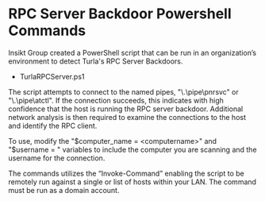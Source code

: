 # RPC Server Backdoor Powershell Commands

Insikt Group created a PowerShell script that can be run in an organization’s environment to detect Turla's RPC Server Backdoors.

* TurlaRPCServer.ps1

The script attempts to connect to the named pipes, "\\.\pipe\pnrsvc" or "\\.\pipe\atctl". If the connection succeeds, this indicates with high confidence that the host is running the RPC server backdoor. Additional network analysis is then required to examine the connections to the host and identify the RPC client.

To use, modify the "$computer_name = <computername>" and "$username = <username>" variables to include the computer you are scanning and the username for the connection.
  
The commands utilizes the “Invoke-Command” enabling the script to be remotely run against a single or list of hosts within your LAN. The command must be run as a domain account.
